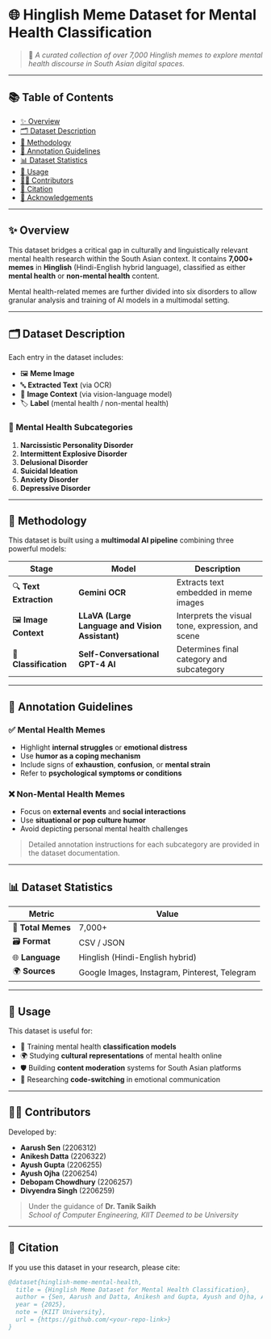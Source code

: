 # 🌐 Hinglish Meme Dataset for Mental Health Classification

> 🧠 *A curated collection of over 7,000 Hinglish memes to explore mental health discourse in South Asian digital spaces.*

---

## 📚 Table of Contents
- [✨ Overview](#-overview)
- [🗂️ Dataset Description](#-dataset-description)
- [🧪 Methodology](#-methodology)
- [📝 Annotation Guidelines](#-annotation-guidelines)
- [📊 Dataset Statistics](#-dataset-statistics)
- [🚀 Usage](#-usage)
- [👨‍💻 Contributors](#-contributors)
- [📖 Citation](#-citation)
- [🙏 Acknowledgements](#-acknowledgements)

---

## ✨ Overview

This dataset bridges a critical gap in culturally and linguistically relevant mental health research within the South Asian context. It contains **7,000+ memes** in **Hinglish** (Hindi-English hybrid language), classified as either **mental health** or **non-mental health** content.

Mental health-related memes are further divided into six disorders to allow granular analysis and training of AI models in a multimodal setting.

---

## 🗂️ Dataset Description

Each entry in the dataset includes:

- 🖼️ **Meme Image**
- 🔤 **Extracted Text** (via OCR)
- 🧠 **Image Context** (via vision-language model)
- 🏷️ **Label** (mental health / non-mental health)

### 🧩 Mental Health Subcategories

1. **Narcissistic Personality Disorder**
2. **Intermittent Explosive Disorder**
3. **Delusional Disorder**
4. **Suicidal Ideation**
5. **Anxiety Disorder**
6. **Depressive Disorder**

---

## 🧪 Methodology

This dataset is built using a **multimodal AI pipeline** combining three powerful models:

| Stage | Model | Description |
|-------|-------|-------------|
| 🔍 **Text Extraction** | **Gemini OCR** | Extracts text embedded in meme images |
| 🖼️ **Image Context** | **LLaVA (Large Language and Vision Assistant)** | Interprets the visual tone, expression, and scene |
| 🧠 **Classification** | **Self-Conversational GPT-4 AI** | Determines final category and subcategory |

---

## 📝 Annotation Guidelines

### ✅ Mental Health Memes
- Highlight **internal struggles** or **emotional distress**
- Use **humor as a coping mechanism**
- Include signs of **exhaustion**, **confusion**, or **mental strain**
- Refer to **psychological symptoms or conditions**

### ❌ Non-Mental Health Memes
- Focus on **external events** and **social interactions**
- Use **situational or pop culture humor**
- Avoid depicting personal mental health challenges

> Detailed annotation instructions for each subcategory are provided in the dataset documentation.

---

## 📊 Dataset Statistics

| Metric | Value |
|--------|-------|
| 🧮 **Total Memes** | 7,000+ |
| 🗃️ **Format** | CSV / JSON |
| 🌐 **Language** | Hinglish (Hindi-English hybrid) |
| 🌍 **Sources** | Google Images, Instagram, Pinterest, Telegram |

---

## 🚀 Usage

This dataset is useful for:

- 🧠 Training mental health **classification models**
- 🌍 Studying **cultural representations** of mental health online
- 🛡️ Building **content moderation** systems for South Asian platforms
- 🔁 Researching **code-switching** in emotional communication

---

## 👨‍💻 Contributors

Developed by:

- **Aarush Sen** (2206312)  
- **Anikesh Datta** (2206322)  
- **Ayush Gupta** (2206255)  
- **Ayush Ojha** (2206254)  
- **Debopam Chowdhury** (2206257)  
- **Divyendra Singh** (2206259)  

> Under the guidance of **Dr. Tanik Saikh**  
> *School of Computer Engineering, KIIT Deemed to be University*

---

## 📖 Citation

If you use this dataset in your research, please cite:

```bibtex
@dataset{hinglish-meme-mental-health,
  title = {Hinglish Meme Dataset for Mental Health Classification},
  author = {Sen, Aarush and Datta, Anikesh and Gupta, Ayush and Ojha, Ayush and Chowdhury, Debopam and Singh, Divyendra},
  year = {2025},
  note = {KIIT University},
  url = {https://github.com/<your-repo-link>}
}
